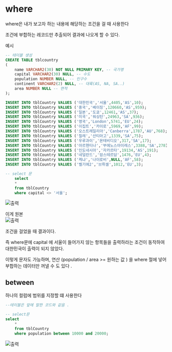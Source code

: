 # where
where은 내가 보고자 하는 내용에 해당하는 조건을 걸 때 사용한다  

조건에 부합하는 레코드만 추출되어 결과에 나오게 할 수 있다.  

예시 
```sql
-- 테이블 생성
CREATE TABLE tblcountry
(
	name VARCHAR2(30) NOT NULL PRIMARY KEY, -- 국가명
	capital VARCHAR2(30) NULL, -- 수도
	population NUMBER NULL, -- 인구수
	continent VARCHAR2(2) NULL, -- 대륙(AS, NA, SA..)
	area NUMBER NULL -- 면적
);

INSERT INTO tblCountry VALUES ('대한민국','서울',4405,'AS',10);
INSERT INTO tblCountry VALUES ('중국','베이징',120660,'AS',959);
INSERT INTO tblCountry VALUES ('일본','도쿄',12461,'AS',37);
INSERT INTO tblCountry VALUES ('미국','워싱턴',24963,'SA',936);
INSERT INTO tblCountry VALUES ('영국','London',5741,'EU',24);
INSERT INTO tblCountry VALUES ('이집트','카이로',5969,'AF',99);
INSERT INTO tblCountry VALUES ('오스트레일리아','Canberra',1787,'AU',768);
INSERT INTO tblCountry VALUES ('칠레','산티아고',1339,'SA',75);
INSERT INTO tblCountry VALUES ('우루과이','몬테비디오',317,'SA',17);
INSERT INTO tblCountry VALUES ('아르헨티나','부에노스아이레스',3388,'SA',278);
INSERT INTO tblCountry VALUES ('인도네시아','자카르타',19134,'AS',191);
INSERT INTO tblCountry VALUES ('네덜란드','암스테르담',1476,'EU',4);
INSERT INTO tblCountry VALUES ('케냐','나이로비',NULL,'AF',58);
INSERT INTO tblCountry VALUES ('벨기에2','브뤼셀',1012,'EU',3);

-- select 문
    select
    *
    from tblCountry
    where capital <> '서울';
```
![출력](https://github.com/juniel1299/juniel1299.github.io/assets/62318700/ab259698-f3ee-4f5d-adb1-c40e90ecea13)

이게 원본  
![출력](https://github.com/juniel1299/juniel1299.github.io/assets/62318700/02754d7f-fae2-4259-8f82-8fa6f1a01a4e)

조건을 걸었을 때 결과이다.  

즉 where문에 capital 에 서울이 들어가지 않는 항목들을 출력하라는 조건이 동작하여 대한민국이 출력이 되지 않았다.  

이렇게 문자도 가능하며, 연산 (population / area >= 원하는 값 ) 을 where 절에 넣어 부합하는 데이터만 꺼낼 수 도 있다 . 

## between

하나의 컬럼에 범위를 지정할 떄 사용한다 

```sql
--테이블은 앞에 말한 코드와 같음 . 

-- select문
select
    *
    from tblCountry
    where population between 10000 and 20000;

```
![출력](https://github.com/juniel1299/juniel1299.github.io/assets/62318700/386d1a34-ac4a-462c-a691-bec69492d379)

